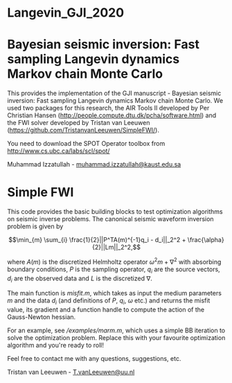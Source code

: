# Langevin_GJI_2020
Bayesian seismic inversion: Fast sampling Langevin dynamics Markov chain Monte Carlo
=========

This provides the implementation of the GJI manuscript - Bayesian seismic inversion: Fast sampling Langevin dynamics Markov chain Monte Carlo. We used two packages for this research, the AIR Tools II developed by Per Christian Hansen (http://people.compute.dtu.dk/pcha/software.html) and the FWI solver developed by Tristan van Leeuwen (https://github.com/TristanvanLeeuwen/SimpleFWI/).

You need to download the SPOT Operator toolbox from http://www.cs.ubc.ca/labs/scl/spot/

Muhammad Izzatullah - muhammad.izzatullah@kaust.edu.sa



Simple FWI
==========
This code provides the basic building blocks to test optimization algorithms on seismic inverse problems.
The canonical seismic waveform inversion problem is given by

$$\min_{m} \sum_{i} \frac{1}{2}||P^TA(m)^{-1}q_i - d_i||_2^2 + \frac{\alpha}{2}||Lm||_2^2,$$

where $A(m)$ is the discretized Helmholtz operator $\omega^2 m + \nabla^2$ with absorbing boundary conditions, 
$P$ is the sampling operator, $q_i$ are the source vectors, $d_i$ are the observed data and $L$ is the discretized 
$\nabla$.

The main function is *misfit.m*, which takes as input the medium parameters $m$ and the data $d_i$ (and definitions of $P$, $q_i$, $\omega$ etc.) and returns the misfit value, its gradient and a function handle to compute the action of the Gauss-Newton hessian.

For an example, see */examples/marm.m*, which uses a simple BB iteration to solve the optimization problem. 
Replace this with your favourite optimization algorithm and you're ready to roll!

Feel free to contact me with any questions, suggestions, etc.

Tristan van Leeuwen - T.vanLeeuwen@uu.nl
